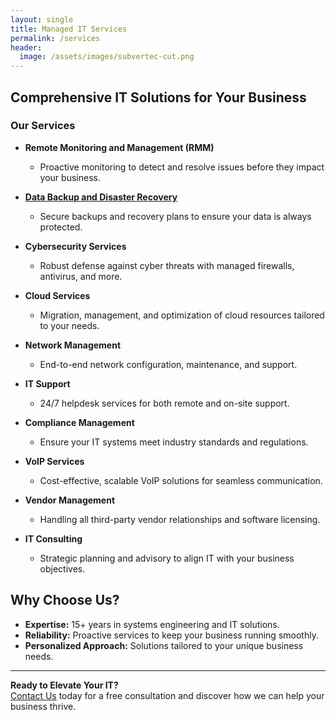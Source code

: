 ```yaml
---
layout: single
title: Managed IT Services
permalink: /services
header:
  image: /assets/images/subvertec-cut.png
---
```


## Comprehensive IT Solutions for Your Business

### Our Services

- **Remote Monitoring and Management (RMM)**
  - Proactive monitoring to detect and resolve issues before they impact your business.

- [**Data Backup and Disaster Recovery**](2024-08-25-importance-of-backing-up-data)
  - Secure backups and recovery plans to ensure your data is always protected.

- **Cybersecurity Services**
  - Robust defense against cyber threats with managed firewalls, antivirus, and more.

- **Cloud Services**
  - Migration, management, and optimization of cloud resources tailored to your needs.

- **Network Management**
  - End-to-end network configuration, maintenance, and support.

- **IT Support**
  - 24/7 helpdesk services for both remote and on-site support.

- **Compliance Management**
  - Ensure your IT systems meet industry standards and regulations.

- **VoIP Services**
  - Cost-effective, scalable VoIP solutions for seamless communication.

- **Vendor Management**
  - Handling all third-party vendor relationships and software licensing.

- **IT Consulting**
  - Strategic planning and advisory to align IT with your business objectives.

## Why Choose Us?

- **Expertise:** 15+ years in systems engineering and IT solutions.
- **Reliability:** Proactive services to keep your business running smoothly.
- **Personalized Approach:** Solutions tailored to your unique business needs.

---

**Ready to Elevate Your IT?**  
[Contact Us](#) today for a free consultation and discover how we can help your business thrive.

